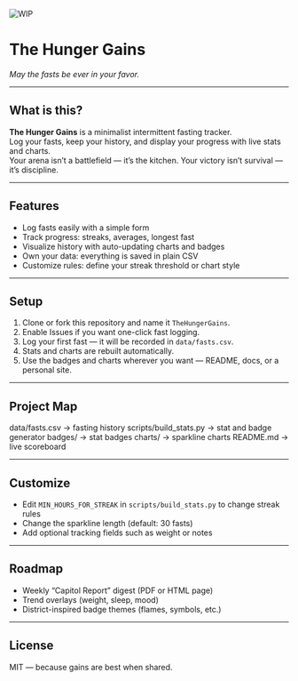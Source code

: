 ![WIP](https://img.shields.io/badge/status-Work_in_Progress-yellow?style=for-the-badge&logoColor=white)

# The Hunger Gains
*May the fasts be ever in your favor.*

---

## What is this?
**The Hunger Gains** is a minimalist intermittent fasting tracker.  
Log your fasts, keep your history, and display your progress with live stats and charts.  
Your arena isn’t a battlefield — it’s the kitchen. Your victory isn’t survival — it’s discipline.  

---

## Features
- Log fasts easily with a simple form  
- Track progress: streaks, averages, longest fast  
- Visualize history with auto-updating charts and badges  
- Own your data: everything is saved in plain CSV  
- Customize rules: define your streak threshold or chart style  

---

## Setup
1. Clone or fork this repository and name it `TheHungerGains`.  
2. Enable Issues if you want one-click fast logging.  
3. Log your first fast — it will be recorded in `data/fasts.csv`.  
4. Stats and charts are rebuilt automatically.  
5. Use the badges and charts wherever you want — README, docs, or a personal site.  

---

## Project Map
data/fasts.csv          → fasting history
scripts/build_stats.py  → stat and badge generator
badges/                 → stat badges
charts/                 → sparkline charts
README.md               → live scoreboard

---

## Customize
- Edit `MIN_HOURS_FOR_STREAK` in `scripts/build_stats.py` to change streak rules  
- Change the sparkline length (default: 30 fasts)  
- Add optional tracking fields such as weight or notes  

---

## Roadmap
- Weekly “Capitol Report” digest (PDF or HTML page)  
- Trend overlays (weight, sleep, mood)  
- District-inspired badge themes (flames, symbols, etc.)  

---

## License
MIT — because gains are best when shared.  


